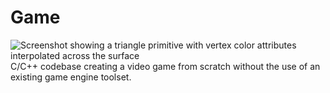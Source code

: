 # Game
![Screenshot showing a triangle primitive with vertex color attributes interpolated across the surface](https://user-images.githubusercontent.com/72559002/216829164-d5aff3ab-9479-4a3b-969a-52b223bb3bcb.PNG "Screenshot")
C/C++ codebase creating a video game from scratch without the use of an existing game engine toolset.  
